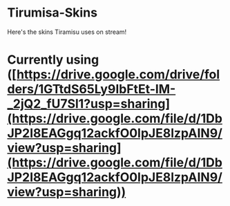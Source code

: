 # Tirumisa-Skins
Here's the skins Tiramisu uses on stream! 

# Currently using ([https://drive.google.com/drive/folders/1GTtdS65Ly9IbFtEt-lM-_2jQ2_fU7Sl1?usp=sharing](https://drive.google.com/file/d/1DbJP2I8EAGgq12ackfO0IpJE8lzpAIN9/view?usp=sharing](https://drive.google.com/file/d/1DbJP2I8EAGgq12ackfO0IpJE8lzpAIN9/view?usp=sharing))
